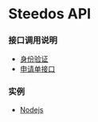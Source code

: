 # Steedos API


### 接口调用说明
- [身份验证](auth.md)
- [申请单接口](instances.md)

### 实例
- [Nodejs](sample_nodejs.md)
